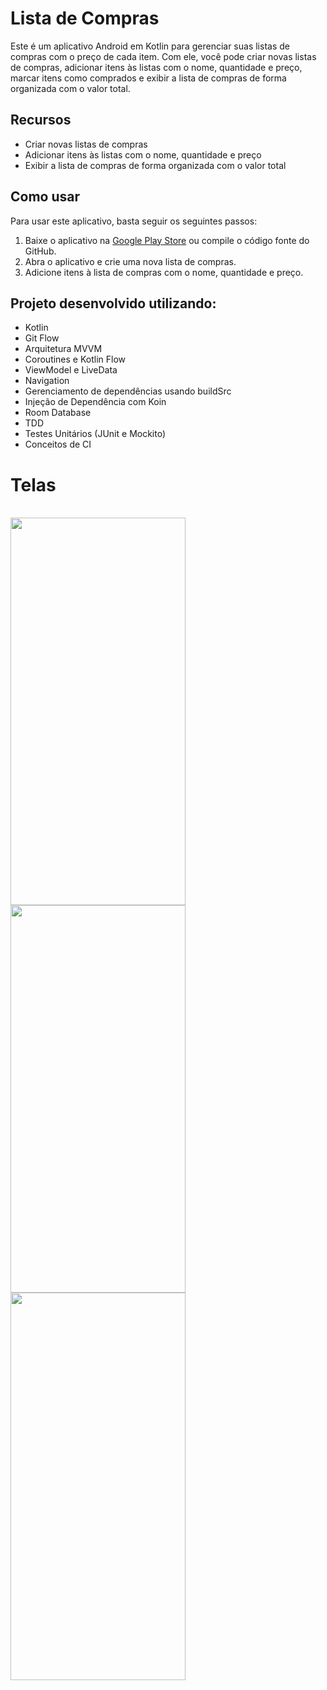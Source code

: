 # Lista de Compras

Este é um aplicativo Android em Kotlin para gerenciar suas listas de compras com o preço de cada item. Com ele, você pode criar novas listas de compras, adicionar itens às listas com o nome, quantidade e preço, marcar itens como comprados e exibir a lista de compras de forma organizada com o valor total.

## Recursos

- Criar novas listas de compras
- Adicionar itens às listas com o nome, quantidade e preço
- Exibir a lista de compras de forma organizada com o valor total

## Como usar

Para usar este aplicativo, basta seguir os seguintes passos:

1. Baixe o aplicativo na <a href="https://play.google.com/store/apps/details?id=com.lucassimao.listadecompras">Google Play Store</a> ou compile o código fonte do GitHub.
2. Abra o aplicativo e crie uma nova lista de compras.
3. Adicione itens à lista de compras com o nome, quantidade e preço.

## Projeto desenvolvido utilizando:

 - Kotlin
 - Git Flow
 - Arquitetura MVVM
 - Coroutines e Kotlin Flow
 - ViewModel e LiveData
 - Navigation
 - Gerenciamento de dependências usando buildSrc
 - Injeção de Dependência com Koin
 - Room Database
 - TDD
 - Testes Unitários (JUnit e Mockito)
 - Conceitos de CI
 
 # Telas
  <div style="display: inline_block"><br>
 <img align="center" height="620" width="280"  src="https://user-images.githubusercontent.com/79026006/211114290-1f4fcca0-e435-4d7e-aae2-dea3dd415aa5.png">
 <img align="center" height="620" width="280"  src="https://user-images.githubusercontent.com/79026006/211114291-5322ecd4-0c26-45eb-8ac5-9e53fc8a36d1.png">
 <img align="center" height="620" width="280"  src="https://user-images.githubusercontent.com/79026006/211114296-e7598f41-479c-42d0-a332-80580b62b6c1.png">
</div>






